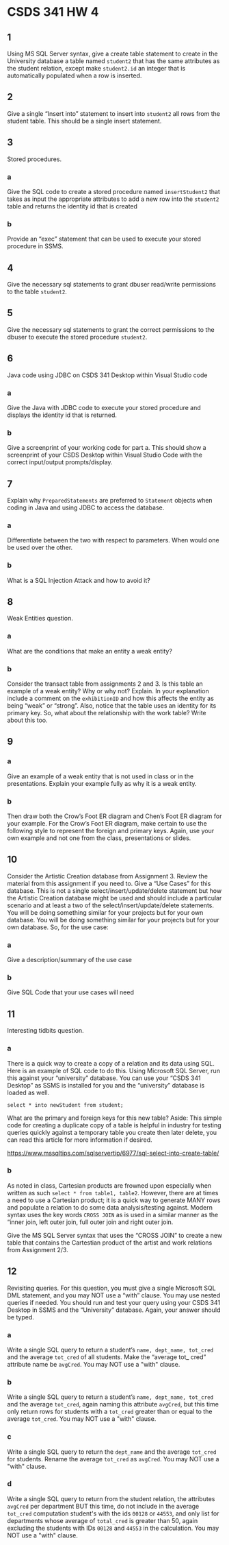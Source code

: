 # CSDS 341 HW 4

## 1

Using MS SQL Server syntax, give a create table statement to create in the University database a table named `student2` that has the same attributes as the student relation, except make `student2.id` an integer that is automatically populated when a row is inserted.

## 2

Give a single “Insert into” statement to insert into `student2` all rows from the student table. This should be a single insert statement.

## 3

Stored procedures.

### a

Give the SQL code to create a stored procedure named `insertStudent2` that takes as input the appropriate attributes to add a new row into the `student2` table and returns the identity id that is created

### b

Provide an “exec” statement that can be used to execute your stored procedure in SSMS.

## 4

Give the necessary sql statements to grant dbuser read/write permissions to the table `student2`.

## 5

Give the necessary sql statements to grant the correct permissions to the dbuser to execute the stored procedure `student2`.

## 6

Java code using JDBC on CSDS 341 Desktop within Visual Studio code

### a

Give the Java with JDBC code to execute your stored procedure and displays the identity id that is returned.

### b

Give a screenprint of your working code for part a. This should show a screenprint of your CSDS Desktop within Visual Studio Code with the correct input/output prompts/display.

## 7

Explain why `PreparedStatements` are preferred to `Statement` objects when coding in Java and using JDBC to access the database.

### a

Differentiate between the two with respect to parameters. When would one be used over the other.

### b

What is a SQL Injection Attack and how to avoid it?

## 8

Weak Entities question.

### a

What are the conditions that make an entity a weak entity?

### b

Consider the transact table from assignments 2 and 3. Is this table an example of a weak entity? Why or why not? Explain. In your explanation include a comment on the `exhibitionID` and how this affects the entity as being “weak” or “strong”. Also, notice that the table uses an identity for its primary key. So, what about the relationship with the work table? Write about this too.

## 9

### a

Give an example of a weak entity that is not used in class or in the presentations. Explain your example fully as why it is a weak entity.

### b

Then draw both the Crow’s Foot ER diagram and Chen’s Foot ER diagram for your example. For the Crow’s Foot ER diagram, make certain to use the following style to represent the foreign and primary keys. Again, use your own example and not one from the class, presentations or slides.

## 10

Consider the Artistic Creation database from Assignment 3. Review the material from this assignment if you need to. Give a “Use Cases” for this database. This is not a single select/insert/update/delete statement but how the Artistic Creation database might be used and should include a particular scenario and at least a two of the select/insert/update/delete statements. You will be doing something similar for your projects but for your own database. You will be doing something similar for your projects but for your own database. So, for the use case:

### a

Give a description/summary of the use case

### b

Give SQL Code that your use cases will need

## 11

Interesting tidbits question.

### a

There is a quick way to create a copy of a relation and its data using SQL. Here is an example of SQL code to do this. Using Microsoft SQL Server, run this against your “university” database. You can use your “CSDS 341 Desktop” as SSMS is installed for you and the “university” database is loaded as well.

`select * into newStudent from student;`

What are the primary and foreign keys for this new table?
Aside: This simple code for creating a duplicate copy of a table is helpful in industry for testing queries quickly against a temporary table you create then later delete, you can read this article for more information if desired.

https://www.mssqltips.com/sqlservertip/6977/sql-select-into-create-table/

### b

As noted in class, Cartesian products are frowned upon especially when written as such `select * from table1, table2`. However, there are at times a need to use a Cartesian product; it is a quick way to generate MANY rows and populate a relation to do some data analysis/testing against. Modern syntax uses the key words `CROSS JOIN` as is used in a similar manner as the “inner join, left outer join, full outer join and right outer join.

Give the MS SQL Server syntax that uses the “CROSS JOIN” to create a new table that contains the Cartestian product of the artist and work relations from Assignment 2/3.

## 12

Revisiting queries. For this question, you must give a single Microsoft SQL DML statement, and you may NOT use a “with” clause. You may use nested queries if needed. You should run and test your query using your CSDS 341 Desktop in SSMS and the “University” database. Again, your answer should be typed.

### a

Write a single SQL query to return a student’s `name, dept_name, tot_cred` and the average `tot_cred` of all students. Make the “average tot_ cred” attribute name be `avgCred`. You may NOT use a "with" clause.

### b

Write a single SQL query to return a student’s `name, dept_name, tot_cred` and the average `tot_cred`, again naming this attribute `avgCred`, but this time only return rows for students with a `tot_cred` greater than or equal to the average `tot_cred`. You may NOT use a "with" clause.

### c

Write a single SQL query to return the `dept_name` and the average `tot_cred` for students. Rename the average `tot_cred` as `avgCred`. You may NOT use a "with" clause.

### d

Write a single SQL query to return from the student relation, the attributes `avgCred` per department BUT this time, do not include in the average `tot_cred` computation student's with the ids `00128` or `44553`, and only list for departments whose average of `total_cred` is greater than 50, again excluding the students with IDs `00128` and `44553` in the calculation. You may NOT use a "with" clause.
